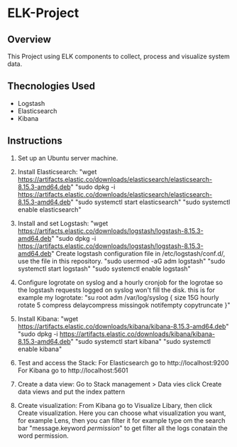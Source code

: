 # **ELK-Project**

## **Overview**
This Project using ELK components to collect, process and visualize system data.

## **Thecnologies Used**
* Logstash
* Elasticsearch
* Kibana

## **Instructions**
1. Set up an Ubuntu server machine.
   
2. Install Elasticsearch:
   "wget https://artifacts.elastic.co/downloads/elasticsearch/elasticsearch-8.15.3-amd64.deb"
   "sudo dpkg -i https://artifacts.elastic.co/downloads/elasticsearch/elasticsearch-8.15.3-amd64.deb"
   "sudo systemctl start elasticsearch"
   "sudo systemctl enable elasticsearch"
   
3. Install and set Logstash:
   "wget https://artifacts.elastic.co/downloads/logstash/logstash-8.15.3-amd64.deb"
   "sudo dpkg -i https://artifacts.elastic.co/downloads/logstash/logstash-8.15.3-amd64.deb"
   Create logstash configuration file in /etc/logstash/conf.d/, use the file in this repository.
   "sudo usermod -aG adm logstash"
   "sudo systemctl start logstash"
   "sudo systemctl enable logstash"
   
4. Configure logrotate on syslog and a hourly cronjob for the logrotae so the logstash requests logged on syslog won't fill the disk.
   this is for example my logrotate:
   "su root adm
    /var/log/syslog {
        size 15G
        hourly
        rotate 5
        compress
        delaycompress
        missingok
        notifempty
        copytruncate
    }"
   
5. Install Kibana:
   "wget https://artifacts.elastic.co/downloads/kibana/kibana-8.15.3-amd64.deb"
   "sudo dpkg -i https://artifacts.elastic.co/downloads/kibana/kibana-8.15.3-amd64.deb"
   "sudo systemctl start kibana"
   "sudo systemctl enable kibana"
   
6. Test and access the Stack:
   For Elasticsearch go to http://localhost:9200
   For Kibana go to http://localhost:5601

7. Create a data view:
   Go to Stack management > Data vies
   click Create data views and put the index pattern

8. Create visualization:
   From Kibana go to Visualize Libary, then click Create visualization.
   Here you can choose what visualization you want, for example Lens, then you can filter it for example type om the search bar "message.keyword *permission*" to get filter all the logs conatain the word permission.
